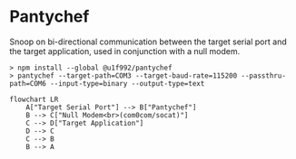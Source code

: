 # Pantychef

Snoop on bi-directional communication between the target serial port and the target application, used in conjunction with a null modem.

```
> npm install --global @u1f992/pantychef
> pantychef --target-path=COM3 --target-baud-rate=115200 --passthru-path=COM6 --input-type=binary --output-type=text
```

```mermaid
flowchart LR
    A["Target Serial Port"] --> B["Pantychef"]
    B --> C["Null Modem<br>(com0com/socat)"]
    C --> D["Target Application"]
    D --> C
    C --> B
    B --> A
```

